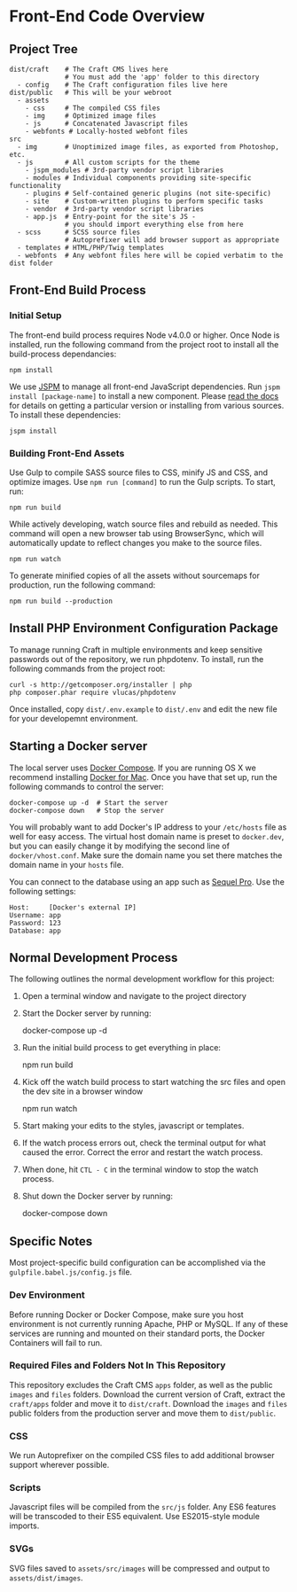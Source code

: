 # Front-End Code Overview

## Project Tree

    dist/craft    # The Craft CMS lives here
                  # You must add the 'app' folder to this directory
      - config    # The Craft configuration files live here
    dist/public   # This will be your webroot
      - assets   
        - css     # The compiled CSS files
        - img     # Optimized image files
        - js      # Concatenated Javascript files
        - webfonts # Locally-hosted webfont files
    src
      - img       # Unoptimized image files, as exported from Photoshop, etc.
      - js        # All custom scripts for the theme
        - jspm_modules # 3rd-party vendor script libraries
        - modules # Individual components providing site-specific functionality
        - plugins # Self-contained generic plugins (not site-specific)
        - site    # Custom-written plugins to perform specific tasks
        - vendor  # 3rd-party vendor script libraries
        - app.js  # Entry-point for the site's JS -
                  # you should import everything else from here
      - scss      # SCSS source files
                  # Autoprefixer will add browser support as appropriate
      - templates # HTML/PHP/Twig templates
      - webfonts  # Any webfont files here will be copied verbatim to the dist folder

## Front-End Build Process

### Initial Setup

The front-end build process requires Node v4.0.0 or higher. Once Node is installed, run the following command from the project root to install all the build-process dependancies:

    npm install

We use [JSPM](http://jspm.io) to manage all front-end JavaScript dependencies. Run `jspm install [package-name]` to install a new component. Please [read the docs](https://github.com/jspm/jspm-cli/blob/master/docs/installing-packages.md) for details on getting a particular version or installing from various sources. To install these dependencies:

    jspm install

### Building Front-End Assets

Use Gulp to compile SASS source files to CSS, minify JS and CSS, and optimize images. Use `npm run [command]` to run the Gulp scripts. To start, run:

    npm run build

While actively developing, watch source files and rebuild as needed. This command will open a new browser tab using BrowserSync, which will automatically update to reflect changes you make to the source files.

    npm run watch

To generate minified copies of all the assets without sourcemaps for production, run the following command:

    npm run build --production

## Install PHP Environment Configuration Package

To manage running Craft in multiple environments and keep sensitive passwords out of the repository, we run phpdotenv. To install, run the following commands from the project root:

    curl -s http://getcomposer.org/installer | php
    php composer.phar require vlucas/phpdotenv

Once installed, copy `dist/.env.example` to `dist/.env` and edit the new file for your developemnt environment.

## Starting a Docker server

The local server uses [Docker Compose](http://docs.docker.com/compose/). If you are running OS X we recommend installing [Docker for Mac](https://docs.docker.com/docker-for-mac/). Once you have that set up, run the following commands to control the server:

    docker-compose up -d  # Start the server
    docker-compose down   # Stop the server

You will probably want to add Docker's IP address to your `/etc/hosts` file as well for easy access. The virtual host domain name is preset to `docker.dev`, but you can easily change it by modifying the second line of `docker/vhost.conf`. Make sure the domain name you set there matches the domain name in your `hosts` file.

You can connect to the database using an app such as [Sequel Pro](http://sequelpro.com). Use the following settings:

    Host:     [Docker's external IP]
    Username: app
    Password: 123
    Database: app

## Normal Development Process

The following outlines the normal development workflow for this project:

1. Open a terminal window and navigate to the project directory
2. Start the Docker server by running:

    docker-compose up -d

3. Run the initial build process to get everything in place:

    npm run build

4. Kick off the watch build process to start watching the src files and open the dev site in a browser window

    npm run watch

5. Start making your edits to the styles, javascript or templates.
6. If the watch process errors out, check the terminal output for what caused the error. Correct the error and restart the watch process.
7. When done, hit `CTL - C` in the terminal window to stop the watch process.
8. Shut down the Docker server by running:

    docker-compose down


## Specific Notes

Most project-specific build configuration can be accomplished via the `gulpfile.babel.js/config.js` file.

### Dev Environment

Before running Docker or Docker Compose, make sure you host environment is not currently running Apache, PHP or MySQL. If any of these services are running and mounted on their standard ports, the Docker Containers will fail to run.

### Required Files and Folders Not In This Repository

This repository excludes the Craft CMS `apps` folder, as well as the public `images` and `files` folders. Download the current version of Craft, extract the `craft/apps` folder and move it to `dist/craft`. Download the `images` and `files` public folders from the production server and move them to `dist/public`.

### CSS

We run Autoprefixer on the compiled CSS files to add additional browser support wherever possible.

### Scripts

Javascript files will be compiled from the `src/js` folder. Any ES6 features will be transcoded to their ES5 equivalent. Use ES2015-style module imports.

### SVGs

SVG files saved to `assets/src/images` will be compressed and output to `assets/dist/images`.
